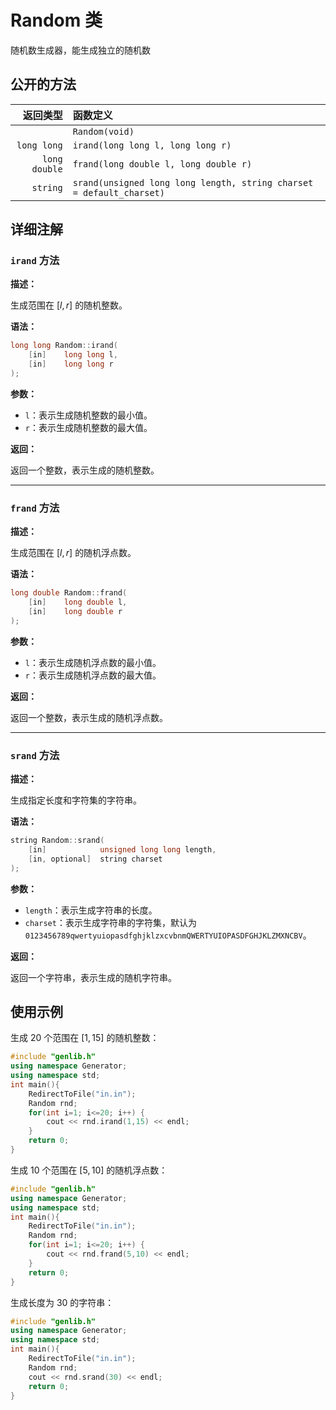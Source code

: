 # Random 类

随机数生成器，能生成独立的随机数

## 公开的方法

|返回类型|函数定义|
|------:|:------|
||`Random(void)`|
| `long long` | `irand(long long l, long long r)` |
| `long double` | `frand(long double l, long double r)` |
| `string` | `srand(unsigned long long length, string charset = default_charset)`|

## 详细注解

### `irand` 方法

**描述：**

生成范围在 $[l,r]$ 的随机整数。

**语法：**

```cpp
long long Random::irand(
    [in]    long long l, 
    [in]    long long r
);
```

**参数：**

- `l`：表示生成随机整数的最小值。
- `r`：表示生成随机整数的最大值。

**返回：**

返回一个整数，表示生成的随机整数。

-----------

### `frand` 方法

**描述：**

生成范围在 $[l,r]$ 的随机浮点数。

**语法：**

```cpp
long double Random::frand(
    [in]    long double l,
    [in]    long double r
);
```

**参数：**

- `l`：表示生成随机浮点数的最小值。
- `r`：表示生成随机浮点数的最大值。

**返回：**

返回一个整数，表示生成的随机浮点数。

-----------

### `srand` 方法

**描述：**

生成指定长度和字符集的字符串。

**语法：**

```cpp
string Random::srand(
    [in]            unsigned long long length,
    [in, optional]  string charset
);
```

**参数：**

- `length`：表示生成字符串的长度。
- `charset`：表示生成字符串的字符集，默认为 `0123456789qwertyuiopasdfghjklzxcvbnmQWERTYUIOPASDFGHJKLZMXNCBV`。

**返回：**

返回一个字符串，表示生成的随机字符串。


## 使用示例

生成 $20$ 个范围在 $[1,15]$ 的随机整数：

```cpp
#include "genlib.h"
using namespace Generator;
using namespace std;
int main(){
    RedirectToFile("in.in");
    Random rnd;
    for(int i=1; i<=20; i++) {
        cout << rnd.irand(1,15) << endl;
    }
    return 0;
}
```

生成 $10$ 个范围在 $[5,10]$ 的随机浮点数：

```cpp
#include "genlib.h"
using namespace Generator;
using namespace std;
int main(){
    RedirectToFile("in.in");
    Random rnd;
    for(int i=1; i<=20; i++) {
        cout << rnd.frand(5,10) << endl;
    }
    return 0;
}
```

生成长度为 $30$ 的字符串：

```cpp
#include "genlib.h"
using namespace Generator;
using namespace std;
int main(){
    RedirectToFile("in.in");
    Random rnd;
    cout << rnd.srand(30) << endl;
    return 0;
}
```

